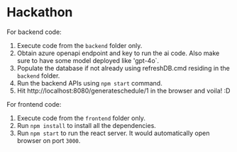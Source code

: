 # Hackathon

For backend code:

1. Execute code from the `backend` folder only.
2. Obtain azure openapi endpoint and key to run the ai code. Also make sure to have some model deployed like 'gpt-4o`.
3. Populate the database if not already using refreshDB.cmd residing in the `backend` folder.
4. Run the backend APIs using `npm start` command.
5. Hit http://localhost:8080/generateschedule/1 in the browser and voila! :D


For frontend code:
1. Execute code from the `frontend` folder only.
2. Run `npm install` to install all the dependencies.
3. Run `npm start` to run the react server. It would automatically open browser on port `3000`.
